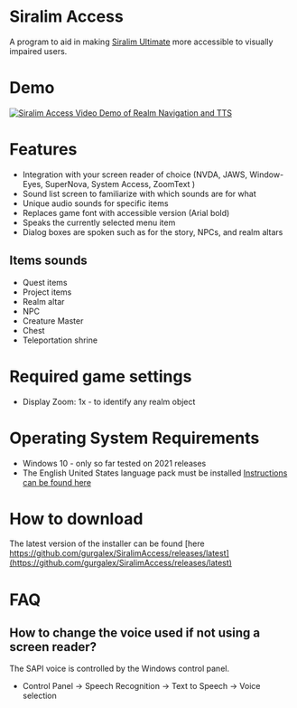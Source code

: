 # Siralim Access

A program to aid in making [Siralim Ultimate](https://store.steampowered.com/app/1289810/Siralim_Ultimate/) more accessible to visually impaired users.

# Demo

[![Siralim Access Video Demo of Realm Navigation and TTS](https://img.youtube.com/vi/00jdY_b_ra0/maxresdefault.jpg)](https://www.youtube.com/watch?v=00jdY_b_ra0)


# Features
- Integration with your screen reader of choice (NVDA, JAWS, Window-Eyes, SuperNova, System Access, ZoomText
)
- Sound list screen to familiarize with which sounds are for what
- Unique audio sounds for specific items
- Replaces game font with accessible version (Arial bold)
- Speaks the currently selected menu item
- Dialog boxes are spoken such as for the story, NPCs, and realm altars

## Items sounds
- Quest items
- Project items
- Realm altar
- NPC
- Creature Master
- Chest
- Teleportation shrine

# Required game settings
- Display Zoom: 1x - to identify any realm object

# Operating System Requirements
- Windows 10 - only so far tested on 2021 releases
- The English United States language pack must be installed [Instructions can be found here](https://support.microsoft.com/en-us/windows/install-a-language-for-windows-ccd853d3-9ecd-7da7-9ef0-72b4a055410a)


# How to download
The latest version of the installer can be found [here https://github.com/gurgalex/SiralimAccess/releases/latest](https://github.com/gurgalex/SiralimAccess/releases/latest)


# FAQ
## How to change the voice used if not using a screen reader?
The SAPI voice is controlled by the Windows control panel.
- Control Panel -> Speech Recognition -> Text to Speech -> Voice selection

